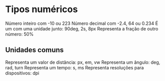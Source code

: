 # Tipos numéricos

<integer> Número inteiro com -10 ou 223
<number> Número decimal com -2.4, 64 ou 0.234
<dimension> É um <number> com uma unidade junto: 90deg, 2s, 8px
<porcentagem> Representa a fração de outro número: 50%

## Unidades comuns

<length> Representa um valor de distância: px, em, vw
<angle> Representa um ângulo: deg, rad, turn
<time> Representa um tempo: s, ms
<resolution> Representa resoluções para dispositivos: dpi
